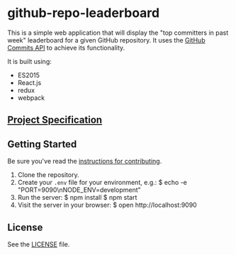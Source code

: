 # github-repo-leaderboard

This is a simple web application that will display the "top committers in past week" leaderboard for a given GitHub repository. It uses the [GitHub Commits API][github-commits-api] to achieve its functionality.

It is built using:

- ES2015
- React.js
- redux
- webpack


## [Project Specification](SPECIFICATION.md)

## Getting Started

Be sure you've read the [instructions for contributing](./CONTRIBUTING.md).

1. Clone the repository.
2. Create your `.env` file for your environment, e.g.:
    $ echo -e "PORT=9090\nNODE_ENV=development"
3. Run the server:
    $ npm install
    $ npm start
4. Visit the server in your browser:
    $ open http://localhost:9090


## License

See the [LICENSE](./LICENSE) file.


<!-- external resources -->

[github-commits-api]: https://developer.github.com/v3/repos/commits/
